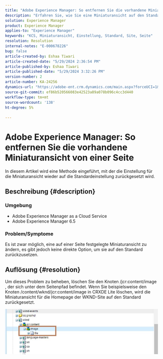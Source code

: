```yaml
---
title: "Adobe Experience Manager: So entfernen Sie die vorhandene Miniaturansicht von einer Seite"
description: "Erfahren Sie, wie Sie eine Miniaturansicht auf den Standard zurücksetzen."
solution: Experience Manager
product: Experience Manager
applies-to: "Experience Manager"
keywords: "KCS, Miniaturansicht, Einstellung, Standard, Site, Seite"
resolution: Resolution
internal-notes: "E-000678226"
bug: false
article-created-by: Eshaa Tiwari
article-created-date: "5/29/2024 2:36:54 PM"
article-published-by: Eshaa Tiwari
article-published-date: "5/29/2024 3:32:26 PM"
version-number: 2
article-number: KA-24256
dynamics-url: "https://adobe-ent.crm.dynamics.com/main.aspx?forceUCI=1&pagetype=entityrecord&etn=knowledgearticle&id=27b8bddf-c81d-ef11-840b-6045bd026dc7"
source-git-commit: ef86b520566083e42523a89a078b096c4cc3d440
workflow-type: tm+mt
source-wordcount: '138'
ht-degree: 5%

---
```


# Adobe Experience Manager: So entfernen Sie die vorhandene Miniaturansicht von einer Seite


In diesem Artikel wird eine Methode eingeführt, mit der die Einstellung für die Miniaturansicht wieder auf die Standardeinstellung zurückgesetzt wird.

## Beschreibung {#description}


### <b>Umgebung</b>

- Adobe Experience Manager as a Cloud Service
- Adobe Experience Manager 6.5


### Problem/Symptome

Es ist zwar möglich, eine auf einer Seite festgelegte Miniaturansicht zu ändern, es gibt jedoch keine direkte Option, um sie auf den Standard zurückzusetzen.


## Auflösung {#resolution}


Um dieses Problem zu beheben, löschen Sie den Knoten /jcr:content/image , der sich unter dem Seitenpfad befindet. Wenn Sie beispielsweise den Knoten /content/wknd/jcr:content/image in CRXDE Lite löschen, wird die Miniaturansicht für die Homepage der WKND-Site auf den Standard zurückgesetzt.

![](assets/7ba6cb6c-0e14-ef11-9f89-6045bd06eea5.png)
